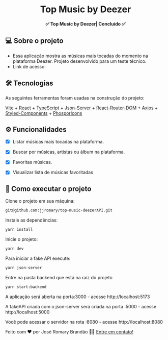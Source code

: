 </p>
<h1 align="center">
   Top Music by Deezer  
</h1>

<h4 align="center"> 
	✅  Top Music by Deezer| Concluído ✅
</h4>


</p>

## 💻 Sobre o projeto

 - Essa aplicação mostra as músicas mais tocadas do momento na plataforma Deezer. Projeto desenvolvido para um teste técnico.
 - Link de acesso: 


## 🛠 Tecnologias

As seguintes ferramentas foram usadas na construção do projeto:


 [Vite](https://vitejs.dev/) + [React](https://reactjs.org/) + [TypeScript](https://www.typescriptlang.org/) + [Json-Server](https://github.com/typicode/json-server) + [React-Router-DOM](https://reactrouter.com/en/main) + [Axios](https://axios-http.com/ptbr/docs/intro) + [Styled-Components](https://styled-components.com/) + [PhosporIcons](https://phosphoricons.com/)
 
 ## ⚙️ Funcionalidades

- [x] Listar músicas mais tocadas na plataforma.
- [x] Buscar por músicas, artistas ou álbum na plataforma.
- [x] Favoritas músicas.
- [x] Visualizar lista de músicas favoritadas


## 🚀 Como executar o projeto

Clone o projeto em sua máquina: 
```sh 
git@github.com:jjromary/top-music-deezerAPI.git
```

Instale as dependências: 
```sh 
yarn install
```

Inicie o projeto: 
```sh
yarn dev
````

Para iniciar a fake API execute:
```sh 
yarn json-server
```
Entre na pasta backend que está na raiz do projeto
```sh
yarn start:backend
```


A aplicação será aberta na porta:3000 - acesse http://localhost:5173

A fakeAPI criada com o json-server será criada na porta :5000 - acesse http://localhost:5000

Você pode acessar o servidor na rota :8080 - acesse http://localhost:8080






Feito com ❤️ por José Romary Brandão 👋🏽 [Entre em contato!](https://www.linkedin.com/in/joseromarybrandao/)


